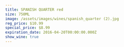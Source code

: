 ```yaml
---
title: SPANISH QUARTER red
size: 750ML
image: /assets/images/wines/spanish_quarter (2).jpg
reg_price: $10.99
special_price: $8.99
expiration_date: 2016-04-20T00:00:00.000Z
show_wine: true
---
```



